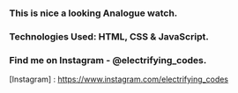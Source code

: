 ### This is nice a looking Analogue watch.

### Technologies Used: HTML, CSS & JavaScript.

### Find me on Instagram - @electrifying_codes.

[Instagram] : https://www.instagram.com/electrifying_codes
